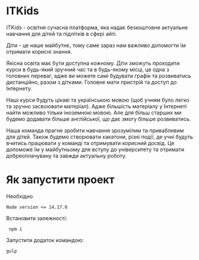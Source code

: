 # ITKids
ITKids - освітня сучасна платформа, яка надає безкоштовне актуальне навчання для дітей та підлітків в сфері айті.

Діти - це наше майбутнє, тому саме зараз нам важливо допомогти їм отримати корисні знання. 

Якісна освіта має бути доступна кожному. Діти зможуть проходити курси в будь-який зручний час та в будь-якому місці, це одна з головних переваг, адже ви можете самі будувати графік та розвиватись дистанційно, разом з дітками. Головне мати пристрій та доступ до Інтернету. 

Наші курси будуть цікаві та українською мовою (щоб учням було легко та зручно засвоювати матеріал). Адже більшість матеріалу у Інтернеті найти можливо тільки іноземною мовою. Але для більш старших ми будемо додавати більше англійської, що дає змогу більше розвиватись.

Наша команда прагне зробити навчання зрозумілим та привабливим для дітей. Також будемо створювати хакатони, різні події, де учні будуть вчитись  працювати у команді та отримувати корисний досвід. Це допоможе їм у майбутньому для вступу до університету та отримати добреоплачувану та завжди актуальну роботу.
# Як запустити проект
Необхідно 
```
Node version <= 14.17.0
```

Встановити залежності:
```
 npm i
```
Запустити додаток командою:
```
gulp
```
